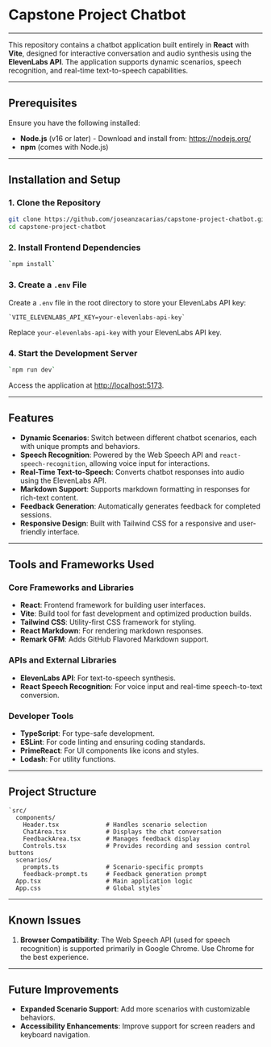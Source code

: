 # Capstone Project Chatbot
-------------

This repository contains a chatbot application built entirely in **React** with **Vite**, designed for interactive conversation and audio synthesis using the **ElevenLabs API**. The application supports dynamic scenarios, speech recognition, and real-time text-to-speech capabilities.

* * * * *

Prerequisites
-------------

Ensure you have the following installed:

-   **Node.js** (v16 or later) - Download and install from: <https://nodejs.org/>
-   **npm** (comes with Node.js)

* * * * *

Installation and Setup
----------------------

### 1\. Clone the Repository

```bash
git clone https://github.com/joseanzacarias/capstone-project-chatbot.git
cd capstone-project-chatbot
```

### 2\. Install Frontend Dependencies

```bash
`npm install`
```

### 3\. Create a `.env` File

Create a `.env` file in the root directory to store your ElevenLabs API key:

```plaintext
`VITE_ELEVENLABS_API_KEY=your-elevenlabs-api-key`
```
Replace `your-elevenlabs-api-key` with your ElevenLabs API key.

### 4\. Start the Development Server

```bash
`npm run dev`
```

Access the application at <http://localhost:5173>.

* * * * *

Features
--------

-   **Dynamic Scenarios**: Switch between different chatbot scenarios, each with unique prompts and behaviors.
-   **Speech Recognition**: Powered by the Web Speech API and `react-speech-recognition`, allowing voice input for interactions.
-   **Real-Time Text-to-Speech**: Converts chatbot responses into audio using the ElevenLabs API.
-   **Markdown Support**: Supports markdown formatting in responses for rich-text content.
-   **Feedback Generation**: Automatically generates feedback for completed sessions.
-   **Responsive Design**: Built with Tailwind CSS for a responsive and user-friendly interface.

* * * * *

Tools and Frameworks Used
-------------------------

### Core Frameworks and Libraries

-   **React**: Frontend framework for building user interfaces.
-   **Vite**: Build tool for fast development and optimized production builds.
-   **Tailwind CSS**: Utility-first CSS framework for styling.
-   **React Markdown**: For rendering markdown responses.
-   **Remark GFM**: Adds GitHub Flavored Markdown support.

### APIs and External Libraries

-   **ElevenLabs API**: For text-to-speech synthesis.
-   **React Speech Recognition**: For voice input and real-time speech-to-text conversion.

### Developer Tools

-   **TypeScript**: For type-safe development.
-   **ESLint**: For code linting and ensuring coding standards.
-   **PrimeReact**: For UI components like icons and styles.
-   **Lodash**: For utility functions.

* * * * *

Project Structure
-----------------


```plaintext
`src/
  components/
    Header.tsx             # Handles scenario selection
    ChatArea.tsx           # Displays the chat conversation
    FeedbackArea.tsx       # Manages feedback display
    Controls.tsx           # Provides recording and session control buttons
  scenarios/
    prompts.ts             # Scenario-specific prompts
    feedback-prompt.ts     # Feedback generation prompt
  App.tsx                  # Main application logic
  App.css                  # Global styles`
  ```

* * * * *

Known Issues
------------

1.  **Browser Compatibility**: The Web Speech API (used for speech recognition) is supported primarily in Google Chrome. Use Chrome for the best experience.

* * * * *

Future Improvements
-------------------

-   **Expanded Scenario Support**: Add more scenarios with customizable behaviors.
-   **Accessibility Enhancements**: Improve support for screen readers and keyboard navigation.